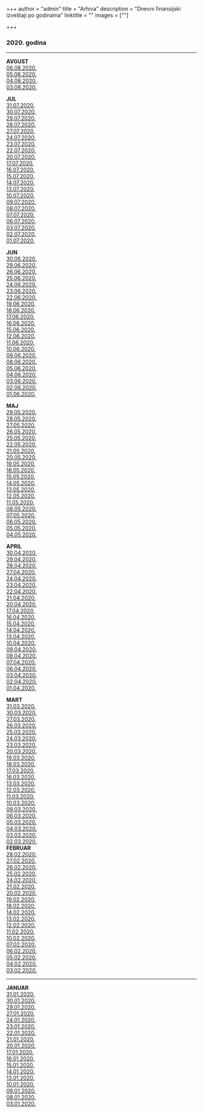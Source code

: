 +++
author = "admin"
title = "Arhiva"
description = "Dnevni finansijski izveštaji po godinama"
linktitle = ""
images = [""]

+++

### 2020. godina

---

**AVGUST**  
[06.08.2020.](/docs/finansijski_izvestaji/dfi/2020/08/20200806.pdf)  
[05.08.2020.](/docs/finansijski_izvestaji/dfi/2020/08/20200805.pdf)  
[04.08.2020.](/docs/finansijski_izvestaji/dfi/2020/08/20200804.pdf)  
[03.08.2020.](/docs/finansijski_izvestaji/dfi/2020/08/20200803.pdf)

**JUL**  
[31.07.2020.](/docs/finansijski_izvestaji/dfi/2020/07/20200731.pdf)  
[30.07.2020.](/docs/finansijski_izvestaji/dfi/2020/07/20200730.pdf)  
[29.07.2020.](/docs/finansijski_izvestaji/dfi/2020/07/20200729.pdf)  
[28.07.2020.](/docs/finansijski_izvestaji/dfi/2020/07/20200728.pdf)  
[27.07.2020.](/docs/finansijski_izvestaji/dfi/2020/07/20200727.pdf)  
[24.07.2020.](/docs/finansijski_izvestaji/dfi/2020/07/20200724.pdf)  
[23.07.2020.](/docs/finansijski_izvestaji/dfi/2020/07/20200723.pdf)  
[22.07.2020.](/docs/finansijski_izvestaji/dfi/2020/07/20200722.pdf)  
[20.07.2020.](/docs/finansijski_izvestaji/dfi/2020/07/20200720.pdf)  
[17.07.2020.](/docs/finansijski_izvestaji/dfi/2020/07/20200717.pdf)  
[16.07.2020.](/docs/finansijski_izvestaji/dfi/2020/07/20200716.pdf)  
[15.07.2020.](/docs/finansijski_izvestaji/dfi/2020/07/20200715.pdf)  
[14.07.2020.](/docs/finansijski_izvestaji/dfi/2020/07/20200714.pdf)  
[13.07.2020.](/docs/finansijski_izvestaji/dfi/2020/07/20200713.pdf)  
[10.07.2020.](/docs/finansijski_izvestaji/dfi/2020/07/20200710.pdf)  
[09.07.2020.](/docs/finansijski_izvestaji/dfi/2020/07/20200709.pdf)  
[08.07.2020.](/docs/finansijski_izvestaji/dfi/2020/07/20200708.pdf)  
[07.07.2020.](/docs/finansijski_izvestaji/dfi/2020/07/20200707.pdf)  
[06.07.2020.](/docs/finansijski_izvestaji/dfi/2020/07/20200706.pdf)  
[03.07.2020.](/docs/finansijski_izvestaji/dfi/2020/07/20200703.pdf)  
[02.07.2020.](/docs/finansijski_izvestaji/dfi/2020/07/20200702.pdf)  
[01.07.2020.](/docs/finansijski_izvestaji/dfi/2020/07/20200701.pdf)

**JUN**  
[30.06.2020.](/docs/finansijski_izvestaji/dfi/2020/06/20200630.pdf)  
[29.06.2020.](/docs/finansijski_izvestaji/dfi/2020/06/20200629.pdf)  
[26.06.2020.](/docs/finansijski_izvestaji/dfi/2020/06/20200626.pdf)  
[25.06.2020.](/docs/finansijski_izvestaji/dfi/2020/06/20200625.pdf)  
[24.06.2020.](/docs/finansijski_izvestaji/dfi/2020/06/20200624.pdf)  
[23.06.2020.](/docs/finansijski_izvestaji/dfi/2020/06/20200623.pdf)  
[22.06.2020.](/docs/finansijski_izvestaji/dfi/2020/06/20200622.pdf)  
[19.06.2020.](/docs/finansijski_izvestaji/dfi/2020/06/20200619.pdf)  
[18.06.2020.](/docs/finansijski_izvestaji/dfi/2020/06/20200618.pdf)  
[17.06.2020.](/docs/finansijski_izvestaji/dfi/2020/06/20200617.pdf)  
[16.06.2020.](/docs/finansijski_izvestaji/dfi/2020/06/20200616.pdf)  
[15.06.2020.](/docs/finansijski_izvestaji/dfi/2020/06/20200615.pdf)  
[12.06.2020.](/docs/finansijski_izvestaji/dfi/2020/06/20200612.pdf)  
[11.06.2020.](/docs/finansijski_izvestaji/dfi/2020/06/20200611.pdf)  
[10.06.2020.](/docs/finansijski_izvestaji/dfi/2020/06/20200610.pdf)  
[09.06.2020.](/docs/finansijski_izvestaji/dfi/2020/06/20200609.pdf)  
[08.06.2020.](/docs/finansijski_izvestaji/dfi/2020/06/20200608.pdf)  
[05.06.2020.](/docs/finansijski_izvestaji/dfi/2020/06/20200605.pdf)  
[04.06.2020.](/docs/finansijski_izvestaji/dfi/2020/06/20200604.pdf)  
[03.06.2020.](/docs/finansijski_izvestaji/dfi/2020/06/20200603.pdf)  
[02.06.2020.](/docs/finansijski_izvestaji/dfi/2020/06/20200602.pdf)  
[01.06.2020.](/docs/finansijski_izvestaji/dfi/2020/06/20200601.pdf)

**MAJ**  
[29.05.2020.](/docs/finansijski_izvestaji/dfi/2020/05/20200529.pdf)  
[28.05.2020.](/docs/finansijski_izvestaji/dfi/2020/05/20200528.pdf)  
[27.05.2020.](/docs/finansijski_izvestaji/dfi/2020/05/20200527.pdf)  
[26.05.2020.](/docs/finansijski_izvestaji/dfi/2020/05/20200526.pdf)  
[25.05.2020.](/docs/finansijski_izvestaji/dfi/2020/05/20200525.pdf)  
[22.05.2020.](/docs/finansijski_izvestaji/dfi/2020/05/20200522.pdf)  
[21.05.2020.](/docs/finansijski_izvestaji/dfi/2020/05/20200521.pdf)  
[20.05.2020.](/docs/finansijski_izvestaji/dfi/2020/05/20200520.pdf)  
[19.05.2020.](/docs/finansijski_izvestaji/dfi/2020/05/20200519.pdf)  
[18.05.2020.](/docs/finansijski_izvestaji/dfi/2020/05/20200518.pdf)  
[15.05.2020.](/docs/finansijski_izvestaji/dfi/2020/05/20200515.pdf)  
[14.05.2020.](/docs/finansijski_izvestaji/dfi/2020/05/20200514.pdf)  
[13.05.2020.](/docs/finansijski_izvestaji/dfi/2020/05/20200513.pdf)  
[12.05.2020.](/docs/finansijski_izvestaji/dfi/2020/05/20200512.pdf)  
[11.05.2020.](/docs/finansijski_izvestaji/dfi/2020/05/20200511.pdf)  
[08.05.2020.](/docs/finansijski_izvestaji/dfi/2020/05/20200508.pdf)  
[07.05.2020.](/docs/finansijski_izvestaji/dfi/2020/05/20200507.pdf)  
[06.05.2020.](/docs/finansijski_izvestaji/dfi/2020/05/20200506.pdf)  
[05.05.2020.](/docs/finansijski_izvestaji/dfi/2020/05/20200505.pdf)  
[04.05.2020.](/docs/finansijski_izvestaji/dfi/2020/05/20200504.pdf)

**APRIL**  
[30.04.2020.](/docs/finansijski_izvestaji/dfi/2020/04/20200430.pdf)  
[29.04.2020.](/docs/finansijski_izvestaji/dfi/2020/04/20200429.pdf)  
[28.04.2020.](/docs/finansijski_izvestaji/dfi/2020/04/20200428.pdf)  
[27.04.2020.](/docs/finansijski_izvestaji/dfi/2020/04/20200427.pdf)  
[24.04.2020.](/docs/finansijski_izvestaji/dfi/2020/04/20200424.pdf)  
[23.04.2020.](/docs/finansijski_izvestaji/dfi/2020/04/20200423.pdf)  
[22.04.2020.](/docs/finansijski_izvestaji/dfi/2020/04/20200422.pdf)  
[21.04.2020.](/docs/finansijski_izvestaji/dfi/2020/04/20200421.pdf)  
[20.04.2020.](/docs/finansijski_izvestaji/dfi/2020/04/20200420.pdf)  
[17.04.2020.](/docs/finansijski_izvestaji/dfi/2020/04/20200417.pdf)  
[16.04.2020.](/docs/finansijski_izvestaji/dfi/2020/04/20200416.pdf)  
[15.04.2020.](/docs/finansijski_izvestaji/dfi/2020/04/20200415.pdf)  
[14.04.2020.](/docs/finansijski_izvestaji/dfi/2020/04/20200414.pdf)  
[13.04.2020.](/docs/finansijski_izvestaji/dfi/2020/04/20200413.pdf)  
[10.04.2020.](/docs/finansijski_izvestaji/dfi/2020/04/20200410.pdf)  
[09.04.2020.](/docs/finansijski_izvestaji/dfi/2020/04/20200409.pdf)  
[08.04.2020.](/docs/finansijski_izvestaji/dfi/2020/04/20200408.pdf)  
[07.04.2020.](/docs/finansijski_izvestaji/dfi/2020/04/20200407.pdf)  
[06.04.2020.](/docs/finansijski_izvestaji/dfi/2020/04/20200406.pdf)  
[03.04.2020.](/docs/finansijski_izvestaji/dfi/2020/04/20200403.pdf)  
[02.04.2020.](/docs/finansijski_izvestaji/dfi/2020/04/20200402.pdf)  
[01.04.2020.](/docs/finansijski_izvestaji/dfi/2020/04/20200401.pdf)

**MART**  
[31.03.2020.](/docs/finansijski_izvestaji/dfi/2020/03/20200331.pdf)  
[30.03.2020.](/docs/finansijski_izvestaji/dfi/2020/03/20200330.pdf)  
[27.03.2020.](/docs/finansijski_izvestaji/dfi/2020/03/20200327.pdf)  
[26.03.2020.](/docs/finansijski_izvestaji/dfi/2020/03/20200326.pdf)  
[25.03.2020.](/docs/finansijski_izvestaji/dfi/2020/03/20200325.pdf)  
[24.03.2020.](/docs/finansijski_izvestaji/dfi/2020/03/20200324.pdf)  
[23.03.2020.](/docs/finansijski_izvestaji/dfi/2020/03/20200323.pdf)  
[20.03.2020.](/docs/finansijski_izvestaji/dfi/2020/03/20200320.pdf)  
[19.03.2020.](/docs/finansijski_izvestaji/dfi/2020/03/20200319.pdf)  
[18.03.2020.](/docs/finansijski_izvestaji/dfi/2020/03/20200318.pdf)  
[17.03.2020.](/docs/finansijski_izvestaji/dfi/2020/03/20200317.pdf)  
[16.03.2020.](/docs/finansijski_izvestaji/dfi/2020/03/20200316.pdf)  
[13.03.2020.](/docs/finansijski_izvestaji/dfi/2020/03/20200313.pdf)  
[12.03.2020.](/docs/finansijski_izvestaji/dfi/2020/03/20200312.pdf)  
[11.03.2020.](/docs/finansijski_izvestaji/dfi/2020/03/20200311.pdf)  
[10.03.2020.](/docs/finansijski_izvestaji/dfi/2020/03/20200310.pdf)  
[09.03.2020.](/docs/finansijski_izvestaji/dfi/2020/03/20200309.pdf)  
[06.03.2020.](/docs/finansijski_izvestaji/dfi/2020/03/20200306.pdf)  
[05.03.2020.](/docs/finansijski_izvestaji/dfi/2020/03/20200305.pdf)  
[04.03.2020.](/docs/finansijski_izvestaji/dfi/2020/03/20200304.pdf)  
[03.03.2020.](/docs/finansijski_izvestaji/dfi/2020/03/20200303.pdf)  
[02.03.2020.](/docs/finansijski_izvestaji/dfi/2020/03/20200302.pdf)  
**FEBRUAR**  
[28.02.2020.](/docs/finansijski_izvestaji/dfi/2020/02/20200228.pdf)  
[27.02.2020.](/docs/finansijski_izvestaji/dfi/2020/02/20200227.pdf)  
[26.02.2020.](/docs/finansijski_izvestaji/dfi/2020/02/20200226.pdf)  
[25.02.2020.](/docs/finansijski_izvestaji/dfi/2020/02/20200225.pdf)  
[24.02.2020.](/docs/finansijski_izvestaji/dfi/2020/02/20200224.pdf)  
[21.02.2020.](/docs/finansijski_izvestaji/dfi/2020/02/20200221.pdf)  
[20.02.2020.](/docs/finansijski_izvestaji/dfi/2020/02/20200220.pdf)  
[19.02.2020.](/docs/finansijski_izvestaji/dfi/2020/02/20200219.pdf)  
[18.02.2020.](/docs/finansijski_izvestaji/dfi/2020/02/20200218.pdf)  
[14.02.2020.](/docs/finansijski_izvestaji/dfi/2020/02/20200214.pdf)  
[13.02.2020.](/docs/finansijski_izvestaji/dfi/2020/02/20200213.pdf)  
[12.02.2020.](/docs/finansijski_izvestaji/dfi/2020/02/20200212.pdf)  
[11.02.2020.](/docs/finansijski_izvestaji/dfi/2020/02/20200211.pdf)  
[10.02.2020.](/docs/finansijski_izvestaji/dfi/2020/02/20200210.pdf)  
[07.02.2020.](/docs/finansijski_izvestaji/dfi/2020/02/20200207.pdf)  
[06.02.2020.](/docs/finansijski_izvestaji/dfi/2020/02/20200206.pdf)  
[05.02.2020.](/docs/finansijski_izvestaji/dfi/2020/02/20200205.pdf)  
[04.02.2020.](/docs/finansijski_izvestaji/dfi/2020/02/20200204.pdf)  
[03.02.2020.](/docs/finansijski_izvestaji/dfi/2020/02/20200203.pdf)

---

**JANUAR**  
[31.01.2020.](/docs/finansijski_izvestaji/dfi/2020/01/20200131.pdf)  
[30.01.2020.](/docs/finansijski_izvestaji/dfi/2020/01/20200130.pdf)  
[29.01.2020.](/docs/finansijski_izvestaji/dfi/2020/01/20200129.pdf)  
[27.01.2020.](/docs/finansijski_izvestaji/dfi/2020/01/20200127.pdf)  
[24.01.2020.](/docs/finansijski_izvestaji/dfi/2020/01/20200124.pdf)  
[23.01.2020.](/docs/finansijski_izvestaji/dfi/2020/01/20200123.pdf)  
[22.01.2020.](/docs/finansijski_izvestaji/dfi/2020/01/20200122.pdf)  
[21.01.2020.](/docs/finansijski_izvestaji/dfi/2020/01/20200121.pdf)  
[20.01.2020.](/docs/finansijski_izvestaji/dfi/2020/01/20200120.pdf)  
[17.01.2020.](/docs/finansijski_izvestaji/dfi/2020/01/20200117.pdf)  
[16.01.2020.](/docs/finansijski_izvestaji/dfi/2020/01/20200116.pdf)  
[15.01.2020.](/docs/finansijski_izvestaji/dfi/2020/01/20200115.pdf)  
[14.01.2020.](/docs/finansijski_izvestaji/dfi/2020/01/20200114.pdf)  
[13.01.2020.](/docs/finansijski_izvestaji/dfi/2020/01/20200113.pdf)  
[10.01.2020.](/docs/finansijski_izvestaji/dfi/2020/01/20200110.pdf)  
[09.01.2020.](/docs/finansijski_izvestaji/dfi/2020/01/20200109.pdf)  
[08.01.2020.](/docs/finansijski_izvestaji/dfi/2020/01/20200108.pdf)  
[03.01.2020.](/docs/finansijski_izvestaji/dfi/2020/01/20200103.pdf)
